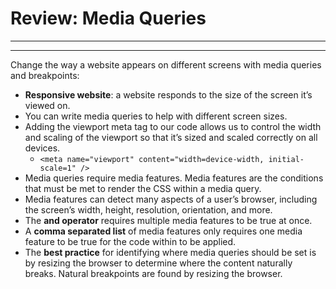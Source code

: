 # Review: Media Queries
______
______

Change the way a website appears on different screens with media queries and breakpoints:

* **Responsive website**: a website responds to the size of the screen it’s viewed on.
* You can write media queries to help with different screen sizes.
* Adding the viewport meta tag to our code allows us to control the width and scaling of the viewport so that it’s sized and scaled correctly on all devices.
     * `<meta name="viewport" content="width=device-width, initial-scale=1" />`
* Media queries require media features. Media features are the conditions that must be met to render the CSS within a media query.
* Media features can detect many aspects of a user’s browser, including the screen’s width, height, resolution, orientation, and more.
* The **and operator** requires multiple media features to be true at once.
* A **comma separated list** of media features only requires one media feature to be true for the code within to be applied.
* The **best practice** for identifying where media queries should be set is by resizing the browser to determine where the content naturally breaks. Natural breakpoints are found by resizing the browser.
